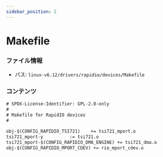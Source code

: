 ```yaml
---
sidebar_position: 2
---
```

# Makefile

### ファイル情報

- パス: `linux-v6.12/drivers/rapidio/devices/Makefile`

### コンテンツ

```txt
# SPDX-License-Identifier: GPL-2.0-only
#
# Makefile for RapidIO devices
#

obj-$(CONFIG_RAPIDIO_TSI721)	+= tsi721_mport.o
tsi721_mport-y			:= tsi721.o
tsi721_mport-$(CONFIG_RAPIDIO_DMA_ENGINE) += tsi721_dma.o
obj-$(CONFIG_RAPIDIO_MPORT_CDEV) += rio_mport_cdev.o

```
